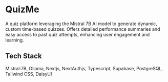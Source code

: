 
# QuizMe

A quiz platform leveraging the Mistral 7B AI model to generate dynamic, custom time-based quizzes. Offers detailed performance summaries and easy access to past quiz attempts, enhancing user engagement and learning.

## Tech Stack
Mistral:7B, Ollama, Nextjs, NextAuthjs, Typescript, Supabase, PostgreSQL, Tailwind CSS, DaisyUI
